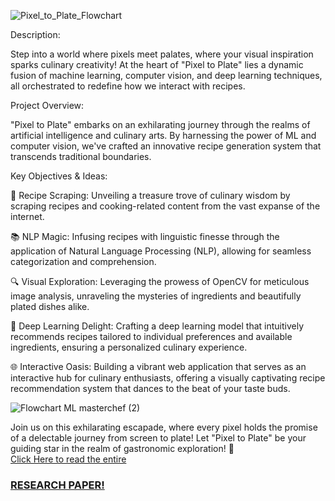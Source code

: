 ![Pixel_to_Plate_Flowchart](https://github.com/saitejasri1/Shared-ML-project/assets/103060090/366c76ce-1b80-4f0c-b0af-112d60e54979)


Description: <br>

Step into a world where pixels meet palates, where your visual inspiration sparks culinary creativity! At the heart of "Pixel to Plate" lies a dynamic fusion of machine learning, computer vision, and deep learning techniques, all orchestrated to redefine how we interact with recipes.

Project Overview: <br>

"Pixel to Plate" embarks on an exhilarating journey through the realms of artificial intelligence and culinary arts. By harnessing the power of ML and computer vision, we've crafted an innovative recipe generation system that transcends traditional boundaries.

Key Objectives & Ideas: 
<br>

🍳 Recipe Scraping: Unveiling a treasure trove of culinary wisdom by scraping recipes and cooking-related content from the vast expanse of the internet. <br>

📚 NLP Magic: Infusing recipes with linguistic finesse through the application of Natural Language Processing (NLP), allowing for seamless categorization and comprehension. <br>

🔍 Visual Exploration: Leveraging the prowess of OpenCV for meticulous image analysis, unraveling the mysteries of ingredients and beautifully plated dishes alike. <br>

🧠 Deep Learning Delight: Crafting a deep learning model that intuitively recommends recipes tailored to individual preferences and available ingredients, ensuring a personalized culinary experience. <br>

🌐 Interactive Oasis: Building a vibrant web application that serves as an interactive hub for culinary enthusiasts, offering a visually captivating recipe recommendation system that dances to the beat of your taste buds. <br>

![Flowchart ML masterchef (2)](https://github.com/saitejasri1/Shared-ML-project/assets/103060090/d6e900dc-46e5-4896-8c1e-8dd7015c6fa7)



Join us on this exhilarating escapade, where every pixel holds the promise of a delectable journey from screen to plate! Let "Pixel to Plate" be your guiding star in the realm of gastronomic exploration! 🌟
<br>
<a href ="https://github.com/saitejasri1/Shared-ML-project/blob/main/Ml%20Master%20Chefs_%20Final%20paper.pdf"> Click Here to read the entire <h3> RESEARCH PAPER!</h3> </a>
